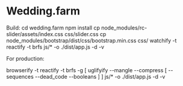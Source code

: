 Wedding.farm
============

Build:
    cd wedding.farm
    npm install
    cp node_modules/rc-slider/assets/index.css css/slider.css
    cp node_modules/bootstrap/dist/css/bootstrap.min.css css/
    watchify -t reactify -t brfs js/* -o ./dist/app.js -d -v

For production:

browserify -t reactify -t brfs -g [ uglifyify --mangle --compress [ --sequences --dead_code --booleans ] ] js/* -o ./dist/app.js -d -v

